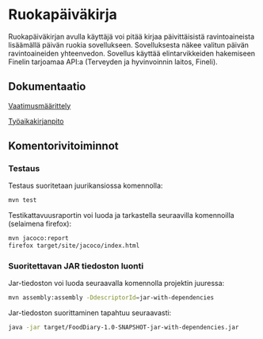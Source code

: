 # Ruokapäiväkirja
Ruokapäiväkirjan avulla käyttäjä voi pitää kirjaa päivittäisistä ravintoaineista lisäämällä päivän ruokia sovellukseen. Sovelluksesta näkee valitun päivän ravintoaineiden yhteenvedon. Sovellus käyttää elintarvikkeiden hakemiseen Finelin tarjoamaa API:a (Terveyden ja hyvinvoinnin laitos, Fineli).


## Dokumentaatio
[Vaatimusmäärittely](https://github.com/valtterikodisto/food-diary/blob/master/documentation/vaatimusmaarittely.md)

[Työaikakirjanpito](https://github.com/valtterikodisto/food-diary/blob/master/documentation/tuntikirjanpito.md)

## Komentorivitoiminnot

### Testaus
Testaus suoritetaan juurikansiossa komennolla:
```bash
mvn test
```

Testikattavuusraportin voi luoda ja tarkastella seuraavilla komennoilla (selaimena firefox):
```bash
mvn jacoco:report
firefox target/site/jacoco/index.html
```

### Suoritettavan JAR tiedoston luonti

Jar-tiedoston voi luoda seuraavalla komennolla projektin juuressa:

```bash
mvn assembly:assembly -DdescriptorId=jar-with-dependencies
```

Jar-tiedoston suorittaminen tapahtuu seuraavasti:

```bash
java -jar target/FoodDiary-1.0-SNAPSHOT-jar-with-dependencies.jar
```